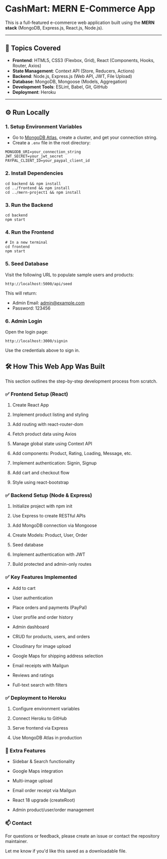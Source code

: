 # CashMart: MERN E-Commerce App

This is a full-featured e-commerce web application built using the **MERN stack** (MongoDB, Express.js, React.js, Node.js).

---

## 🚀 Topics Covered

- **Frontend**: HTML5, CSS3 (Flexbox, Grid), React (Components, Hooks, Router, Axios)
- **State Management**: Context API (Store, Reducers, Actions)
- **Backend**: Node.js, Express.js (Web API, JWT, File Upload)
- **Database**: MongoDB, Mongoose (Models, Aggregation)
- **Development Tools**: ESLint, Babel, Git, GitHub
- **Deployment**: Heroku

---

## ⚙️ Run Locally

### 1. Setup Environment Variables

- Go to [MongoDB Atlas](https://www.mongodb.com/cloud/atlas), create a cluster, and get your connection string.
- Create a `.env` file in the root directory:

```env
MONGODB_URI=your_connection_string
JWT_SECRET=your_jwt_secret
PAYPAL_CLIENT_ID=your_paypal_client_id
```

### 2. Install Dependencies
```
cd backend && npm install
cd ../frontend && npm install
cd ../mern-project1 && npm install
```

### 3. Run the Backend
```
cd backend
npm start
```

### 4. Run the Frontend
```
# In a new terminal
cd frontend
npm start
```

### 5. Seed Database
Visit the following URL to populate sample users and products:
```
http://localhost:5000/api/seed
```

This will return:
- Admin Email: admin@example.com
- Password: 123456


### 6. Admin Login
Open the login page:
```
http://localhost:3000/signin
```
Use the credentials above to sign in.

## 🛠️ How This Web App Was Built
This section outlines the step-by-step development process from scratch.

### ✅ Frontend Setup (React)
1. Create React App

2. Implement product listing and styling

3. Add routing with react-router-dom

4. Fetch product data using Axios

5. Manage global state using Context API

6. Add components: Product, Rating, Loading, Message, etc.

7. Implement authentication: Signin, Signup

8. Add cart and checkout flow
9. Style using react-bootstrap

### ✅ Backend Setup (Node & Express)
1. Initialize project with npm init

2. Use Express to create RESTful APIs

3. Add MongoDB connection via Mongoose

4. Create Models: Product, User, Order

5. Seed database

6. Implement authentication with JWT

7. Build protected and admin-only routes

### ✅ Key Features Implemented
- Add to cart

- User authentication

- Place orders and payments (PayPal)

- User profile and order history

- Admin dashboard

- CRUD for products, users, and orders

- Cloudinary for image upload

- Google Maps for shipping address selection

- Email receipts with Mailgun

- Reviews and ratings

- Full-text search with filters

### ✅ Deployment to Heroku
1. Configure environment variables

2. Connect Heroku to GitHub

3. Serve frontend via Express

4. Use MongoDB Atlas in production

### 🧪 Extra Features
- Sidebar & Search functionality

- Google Maps integration

- Multi-image upload

- Email order receipt via Mailgun

- React 18 upgrade (createRoot)

- Admin product/user/order management


### 📫 Contact
For questions or feedback, please create an issue or contact the repository maintainer.

Let me know if you'd like this saved as a downloadable file.

